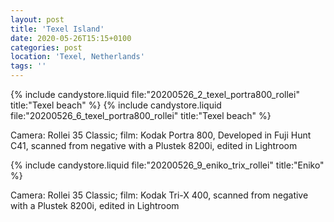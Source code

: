 ```yaml
---
layout: post
title: 'Texel Island'
date: 2020-05-26T15:15+0100
categories: post
location: 'Texel, Netherlands'
tags: ''
---
```


{% include candystore.liquid file:"20200526_2_texel_portra800_rollei" title:"Texel beach" %}
{% include candystore.liquid file:"20200526_6_texel_portra800_rollei" title:"Texel beach" %}

Camera: Rollei 35 Classic; film: Kodak Portra 800, Developed in Fuji Hunt C41, scanned from negative with a Plustek 8200i, edited in Lightroom 

{% include candystore.liquid file:"20200526_9_eniko_trix_rollei" title:"Eniko" %}

Camera: Rollei 35 Classic; film: Kodak Tri-X 400, scanned from negative with a Plustek 8200i, edited in Lightroom 